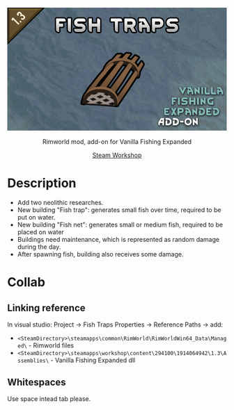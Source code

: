 <p align="center">
  <img src="https://github.com/Hazzer/FishTraps/blob/master/About/Preview.png" alt="Fish Traps" />
</p>
<p align="center">
    Rimworld mod, add-on for Vanilla Fishing Expanded
</p>
<p align="center">
    <a href="https://steamcommunity.com/workshop/filedetails/?id=2594468074">Steam Workshop</a>
</p>

# Description
* Add two neolithic researches.
* New building "Fish trap": generates small fish over time, required to be put on water.
* New building "Fish net": generates small or medium fish, required to be placed on water
* Buildings need maintenance, which is represented as random damage during the day.
* After spawning fish, building also receives some damage.

# Collab
## Linking reference
In visual studio: Project -> Fish Traps Properties -> Reference Paths -> add:
* `<SteamDirectory>\steamapps\common\RimWorld\RimWorldWin64_Data\Managed\` - Rimworld files
* `<SteamDirectory>\steamapps\workshop\content\294100\1914064942\1.3\Assemblies\` - Vanilla Fishing Expanded dll

## Whitespaces
Use space intead tab please.